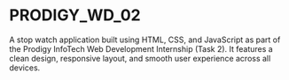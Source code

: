 # PRODIGY_WD_02
A stop watch application built using HTML, CSS, and JavaScript as part of the Prodigy InfoTech Web Development Internship (Task 2). It features a clean design, responsive layout, and smooth user experience across all devices.
